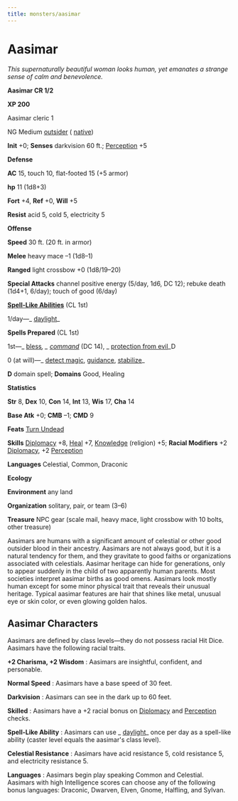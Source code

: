 ```yaml
---
title: monsters/aasimar
---
```

# Aasimar

_This supernaturally beautiful woman looks human, yet emanates a strange sense of calm and benevolence._

**Aasimar CR 1/2**

**XP 200**

Aasimar cleric 1

NG Medium [outsider](creatureTypes#_outsider) ( [native](creatureTypes#_native-subtype))

**Init** +0; **Senses** darkvision 60 ft.; [Perception](../skills/perception#_perception) +5

**Defense**

**AC** 15, touch 10, flat-footed 15 (+5 armor)

**hp** 11 (1d8+3)

**Fort** +4, **Ref** +0, **Will** +5

**Resist** acid 5, cold 5, electricity 5

**Offense**

**Speed** 30 ft. (20 ft. in armor)

**Melee** heavy mace –1 (1d8–1)

**Ranged** light crossbow +0 (1d8/19–20)

**Special Attacks** channel positive energy (5/day, 1d6, DC 12); rebuke death (1d4+1, 6/day); touch of good (6/day)

**[Spell-Like Abilities](universalMonsterRules#_spell-like-abilities)** (CL 1st)

1/day—_ [daylight](../spells/daylight#_daylight)_

**Spells Prepared** (CL 1st)

1st—_ [bless](../spells/bless#_bless)_, _ [command](../spells/command#_command)_ (DC 14), _ [protection from evil](../spells/protectionFromEvil#_protection-from-evil)_D

0 (at will)—_ [detect magic](../spells/detectMagic#_detect-magic), [guidance](../spells/guidance#_guidance), [stabilize](../spells/stabilize#_stabilize)_

**D** domain spell; **Domains** Good, Healing

**Statistics**

**Str** 8, **Dex** 10, **Con** 14, **Int** 13, **Wis** 17, **Cha** 14

**Base Atk** +0; **CMB** –1; **CMD** 9

**Feats** [Turn Undead](../feats#_turn-undead)

**Skills** [Diplomacy](../skills/diplomacy#_diplomacy) +8, [Heal](../skills/heal#_heal) +7, [Knowledge](../skills/knowledge#_knowledge) (religion) +5; **Racial Modifiers** +2 [Diplomacy](../skills/diplomacy#_diplomacy), +2 [Perception](../skills/perception#_perception)

**Languages** Celestial, Common, Draconic

**Ecology**

**Environment** any land

**Organization** solitary, pair, or team (3–6)

**Treasure** NPC gear (scale mail, heavy mace, light crossbow with 10 bolts, other treasure)

Aasimars are humans with a significant amount of celestial or other good outsider blood in their ancestry. Aasimars are not always good, but it is a natural tendency for them, and they gravitate to good faiths or organizations associated with celestials. Aasimar heritage can hide for generations, only to appear suddenly in the child of two apparently human parents. Most societies interpret aasimar births as good omens. Aasimars look mostly human except for some minor physical trait that reveals their unusual heritage. Typical aasimar features are hair that shines like metal, unusual eye or skin color, or even glowing golden halos.

## Aasimar Characters

Aasimars are defined by class levels—they do not possess racial Hit Dice. Aasimars have the following racial traits.

**+2 Charisma, +2 Wisdom** : Aasimars are insightful, confident, and personable.

**Normal Speed** : Aasimars have a base speed of 30 feet.

**Darkvision** : Aasimars can see in the dark up to 60 feet.

**Skilled** : Aasimars have a +2 racial bonus on [Diplomacy](../skills/diplomacy#_diplomacy) and [Perception](../skills/perception#_perception) checks.

**Spell-Like Ability** : Aasimars can use _ [daylight](../spells/daylight#_daylight)_ once per day as a spell-like ability (caster level equals the aasimar's class level).

**Celestial Resistance** : Aasimars have acid resistance 5, cold resistance 5, and electricity resistance 5.

**Languages** : Aasimars begin play speaking Common and Celestial. Aasimars with high Intelligence scores can choose any of the following bonus languages: Draconic, Dwarven, Elven, Gnome, Halfling, and Sylvan.

